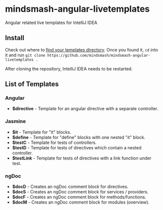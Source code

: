# mindsmash-angular-livetemplates
Angular related live templates for IntelliJ IDEA 

## Install

Check out where to [find your templates directory](https://www.jetbrains.com/idea/help/live-templates.html). Once you found it, `cd` into it and run `git clone https://github.com/mindsmash/mindsmash-angular-livetemplates .`

After cloning the repository, IntelliJ IDEA needs to be restarted.

## List of Templates

### Angular
* **$directive** - Template for an angular directive with a separate controller.

### Jasmine
* **$it** - Template for "it" blocks.
* **$define** - Template for "define" blocks with one nested "it" block.
* **$testC** - Template for tests of controllers.
* **$testD** - Template for tests of directives which contain a nested controller.
* **$testLink** - Template for tests of directives with a link function under test. 
 
### ngDoc
* **$docD** - Creates an ngDoc comment block for directives.
* **$docS** - Creates an ngDoc comment block for services / providers.
* **$docF** - Creates an ngDoc comment block for methods/functions.
* **$docM** - Creates an ngDoc comment block for modules (overview).

